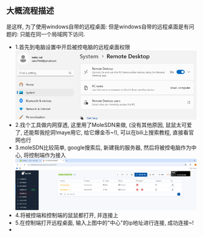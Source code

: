 ## 大概流程描述
   是这样, 为了使用windows自带的远程桌面: 但是windows自带的远程桌面是有问题的: 只能在同一个局域网下访问.
   * 1.首先到电脑设置中开启被控电脑的远程桌面权限
  ![alt text](image-1.png)
   * 2.找个工具做内网穿透, 这里用了MoleSDN来做, (没有其他原因, 鼠鼠太可爱了, 还能帮我挖洞!maye用它, 给它爆金币~!), 可以在bili上搜索教程, 直接看官网也行
   * 3.moleSDN比较简单, google搜索后, 新建我的服务器, 然后将被控电脑作为中心, 将控制端作为接入![alt text](image.png)
   * 4.将被控端和控制端的鼠鼠都打开, 并连接上
   * 5.在控制端打开远程桌面, 输入上图中的"中心"的ip地址进行连接, 成功连接~!
   * 
  